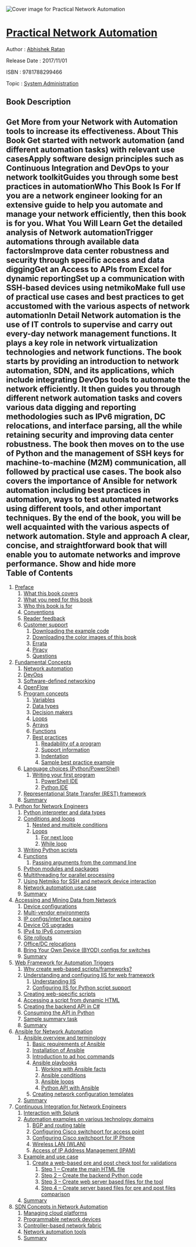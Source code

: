 ![Cover image for Practical Network Automation](https://imgdetail.ebookreading.net/cover/cover/system_admin/EB9781788299466.jpg)

[Practical Network Automation](https://ebookreading.net/view/book/Practical+Network+Automation-EB9781788299466_1.html "Practical Network Automation")
====================================================================================================================

Author : [Abhishek Ratan](https://ebookreading.net/search/author/Abhishek+Ratan)

Release Date : 2017/11/01

ISBN : 9781788299466

Topic : [System Administration](https://ebookreading.net/search/category/system-administration)

Book Description
-----------------

 Get More from your Network with Automation tools to increase its effectiveness.
About This Book
Get started with network automation (and different automation tasks) with relevant use casesApply software design principles such as Continuous Integration and DevOps to your network toolkitGuides you through some best practices in automationWho This Book Is For
If you are a network engineer looking for an extensive guide to help you automate and manage your network efficiently, then this book is for you.
What You Will Learn
Get the detailed analysis of Network automationTrigger automations through available data factorsImprove data center robustness and security through specific access and data diggingGet an Access to APIs from Excel for dynamic reportingSet up a communication with SSH-based devices using netmikoMake full use of practical use cases and best practices to get accustomed with the various aspects of network automationIn Detail
Network automation is the use of IT controls to supervise and carry out every-day network management functions. It plays a key role in network virtualization technologies and network functions.
The book starts by providing an introduction to network automation, SDN, and its applications, which include integrating DevOps tools to automate the network efficiently. It then guides you through different network automation tasks and covers various data digging and reporting methodologies such as IPv6 migration, DC relocations, and interface parsing, all the while retaining security and improving data center robustness. The book then moves on to the use of Python and the management of SSH keys for machine-to-machine (M2M) communication, all followed by practical use cases. The book also covers the importance of Ansible for network automation including best practices in automation, ways to test automated networks using different tools, and other important techniques.
By the end of the book, you will be well acquainted with the various aspects of network automation.
Style and approach
A clear, concise, and straightforward book that will enable you to automate networks and improve performance.
        Show and hide more                
Table of Contents
-----------------

1. [Preface](https://ebookreading.net/view/book/Practical+Network+Automation-EB9781788299466_12.html)
    1. [What this book covers](https://ebookreading.net/view/book/Practical+Network+Automation-EB9781788299466_13.html)
    1. [What you need for this book](https://ebookreading.net/view/book/Practical+Network+Automation-EB9781788299466_14.html)
    1. [Who this book is for](https://ebookreading.net/view/book/Practical+Network+Automation-EB9781788299466_15.html)
    1. [Conventions](https://ebookreading.net/view/book/Practical+Network+Automation-EB9781788299466_16.html)
    1. [Reader feedback](https://ebookreading.net/view/book/Practical+Network+Automation-EB9781788299466_17.html)
    1. [Customer support](https://ebookreading.net/view/book/Practical+Network+Automation-EB9781788299466_18.html)
        1. [Downloading the example code](https://ebookreading.net/view/book/Practical+Network+Automation-EB9781788299466_19.html)
        1. [Downloading the color images of this book](https://ebookreading.net/view/book/Practical+Network+Automation-EB9781788299466_20.html)
        1. [Errata](https://ebookreading.net/view/book/Practical+Network+Automation-EB9781788299466_21.html)
        1. [Piracy](https://ebookreading.net/view/book/Practical+Network+Automation-EB9781788299466_22.html)
        1. [Questions](https://ebookreading.net/view/book/Practical+Network+Automation-EB9781788299466_23.html)
1. [Fundamental Concepts](https://ebookreading.net/view/book/Practical+Network+Automation-EB9781788299466_24.html)
    1. [Network automation](https://ebookreading.net/view/book/Practical+Network+Automation-EB9781788299466_25.html)
    1. [DevOps](https://ebookreading.net/view/book/Practical+Network+Automation-EB9781788299466_26.html)
    1. [Software-defined networking](https://ebookreading.net/view/book/Practical+Network+Automation-EB9781788299466_27.html)
    1. [OpenFlow](https://ebookreading.net/view/book/Practical+Network+Automation-EB9781788299466_28.html)
    1. [Program concepts](https://ebookreading.net/view/book/Practical+Network+Automation-EB9781788299466_29.html)
        1. [Variables](https://ebookreading.net/view/book/Practical+Network+Automation-EB9781788299466_30.html)
        1. [Data types](https://ebookreading.net/view/book/Practical+Network+Automation-EB9781788299466_31.html)
        1. [Decision makers](https://ebookreading.net/view/book/Practical+Network+Automation-EB9781788299466_32.html)
        1. [Loops](https://ebookreading.net/view/book/Practical+Network+Automation-EB9781788299466_33.html)
        1. [Arrays](https://ebookreading.net/view/book/Practical+Network+Automation-EB9781788299466_34.html)
        1. [Functions](https://ebookreading.net/view/book/Practical+Network+Automation-EB9781788299466_35.html)
        1. [Best practices](https://ebookreading.net/view/book/Practical+Network+Automation-EB9781788299466_36.html)
            1. [Readability of a program](https://ebookreading.net/view/book/Practical+Network+Automation-EB9781788299466_37.html)
            1. [Support information](https://ebookreading.net/view/book/Practical+Network+Automation-EB9781788299466_38.html)
            1. [Indentation](https://ebookreading.net/view/book/Practical+Network+Automation-EB9781788299466_39.html)
            1. [Sample best practice example](https://ebookreading.net/view/book/Practical+Network+Automation-EB9781788299466_40.html)
    1. [Language choices (Python/PowerShell)](https://ebookreading.net/view/book/Practical+Network+Automation-EB9781788299466_41.html)
        1. [Writing your first program](https://ebookreading.net/view/book/Practical+Network+Automation-EB9781788299466_42.html)
            1. [PowerShell IDE](https://ebookreading.net/view/book/Practical+Network+Automation-EB9781788299466_43.html)
            1. [Python IDE](https://ebookreading.net/view/book/Practical+Network+Automation-EB9781788299466_44.html)
    1. [Representational State Transfer (REST) framework](https://ebookreading.net/view/book/Practical+Network+Automation-EB9781788299466_45.html)
    1. [Summary](https://ebookreading.net/view/book/Practical+Network+Automation-EB9781788299466_46.html)
1. [Python for Network Engineers](https://ebookreading.net/view/book/Practical+Network+Automation-EB9781788299466_47.html)
    1. [Python interpreter and data types](https://ebookreading.net/view/book/Practical+Network+Automation-EB9781788299466_48.html)
    1. [Conditions and loops](https://ebookreading.net/view/book/Practical+Network+Automation-EB9781788299466_49.html)
        1. [Nested and multiple conditions](https://ebookreading.net/view/book/Practical+Network+Automation-EB9781788299466_50.html)
        1. [Loops](https://ebookreading.net/view/book/Practical+Network+Automation-EB9781788299466_51.html)
            1. [For next loop](https://ebookreading.net/view/book/Practical+Network+Automation-EB9781788299466_52.html)
            1. [While loop](https://ebookreading.net/view/book/Practical+Network+Automation-EB9781788299466_53.html)
    1. [Writing Python scripts](https://ebookreading.net/view/book/Practical+Network+Automation-EB9781788299466_54.html)
    1. [Functions](https://ebookreading.net/view/book/Practical+Network+Automation-EB9781788299466_55.html)
        1. [Passing arguments from the command line](https://ebookreading.net/view/book/Practical+Network+Automation-EB9781788299466_56.html)
    1. [Python modules and packages](https://ebookreading.net/view/book/Practical+Network+Automation-EB9781788299466_57.html)
    1. [Multithreading for parallel processing](https://ebookreading.net/view/book/Practical+Network+Automation-EB9781788299466_58.html)
    1. [Using Netmiko for SSH and network device interaction](https://ebookreading.net/view/book/Practical+Network+Automation-EB9781788299466_59.html)
    1. [Network automation use case](https://ebookreading.net/view/book/Practical+Network+Automation-EB9781788299466_60.html)
    1. [Summary](https://ebookreading.net/view/book/Practical+Network+Automation-EB9781788299466_61.html)
1. [Accessing and Mining Data from Network](https://ebookreading.net/view/book/Practical+Network+Automation-EB9781788299466_62.html)
    1. [Device configurations](https://ebookreading.net/view/book/Practical+Network+Automation-EB9781788299466_63.html)
    1. [Multi-vendor environments](https://ebookreading.net/view/book/Practical+Network+Automation-EB9781788299466_64.html)
    1. [IP configs/interface parsing](https://ebookreading.net/view/book/Practical+Network+Automation-EB9781788299466_65.html)
    1. [Device OS upgrades](https://ebookreading.net/view/book/Practical+Network+Automation-EB9781788299466_66.html)
    1. [IPv4 to IPv6 conversion](https://ebookreading.net/view/book/Practical+Network+Automation-EB9781788299466_67.html)
    1. [Site rollouts](https://ebookreading.net/view/book/Practical+Network+Automation-EB9781788299466_68.html)
    1. [Office/DC relocations](https://ebookreading.net/view/book/Practical+Network+Automation-EB9781788299466_69.html)
    1. [Bring Your Own Device (BYOD) configs for switches](https://ebookreading.net/view/book/Practical+Network+Automation-EB9781788299466_70.html)
    1. [Summary](https://ebookreading.net/view/book/Practical+Network+Automation-EB9781788299466_71.html)
1. [Web Framework for Automation Triggers](https://ebookreading.net/view/book/Practical+Network+Automation-EB9781788299466_72.html)
    1. [Why create web-based scripts/frameworks?](https://ebookreading.net/view/book/Practical+Network+Automation-EB9781788299466_73.html)
    1. [Understanding and configuring IIS for web framework](https://ebookreading.net/view/book/Practical+Network+Automation-EB9781788299466_74.html)
        1. [Understanding IIS](https://ebookreading.net/view/book/Practical+Network+Automation-EB9781788299466_75.html)
        1. [Configuring IIS for Python script support](https://ebookreading.net/view/book/Practical+Network+Automation-EB9781788299466_76.html)
    1. [Creating web-specific scripts](https://ebookreading.net/view/book/Practical+Network+Automation-EB9781788299466_77.html)
    1. [Accessing a script from dynamic HTML](https://ebookreading.net/view/book/Practical+Network+Automation-EB9781788299466_78.html)
    1. [Creating the backend API in C#](https://ebookreading.net/view/book/Practical+Network+Automation-EB9781788299466_79.html)
    1. [Consuming the API in Python](https://ebookreading.net/view/book/Practical+Network+Automation-EB9781788299466_80.html)
    1. [Sample summary task](https://ebookreading.net/view/book/Practical+Network+Automation-EB9781788299466_81.html)
    1. [Summary](https://ebookreading.net/view/book/Practical+Network+Automation-EB9781788299466_82.html)
1. [Ansible for Network Automation](https://ebookreading.net/view/book/Practical+Network+Automation-EB9781788299466_83.html)
    1. [Ansible overview and terminology](https://ebookreading.net/view/book/Practical+Network+Automation-EB9781788299466_84.html)
        1. [Basic requirements of Ansible](https://ebookreading.net/view/book/Practical+Network+Automation-EB9781788299466_85.html)
        1. [Installation of Ansible](https://ebookreading.net/view/book/Practical+Network+Automation-EB9781788299466_86.html)
        1. [Introduction to ad hoc commands](https://ebookreading.net/view/book/Practical+Network+Automation-EB9781788299466_87.html)
        1. [Ansible playbooks](https://ebookreading.net/view/book/Practical+Network+Automation-EB9781788299466_88.html)
            1. [Working with Ansible facts](https://ebookreading.net/view/book/Practical+Network+Automation-EB9781788299466_89.html)
            1. [Ansible conditions](https://ebookreading.net/view/book/Practical+Network+Automation-EB9781788299466_90.html)
            1. [Ansible loops](https://ebookreading.net/view/book/Practical+Network+Automation-EB9781788299466_91.html)
            1. [Python API with Ansible](https://ebookreading.net/view/book/Practical+Network+Automation-EB9781788299466_92.html)
        1. [Creating network configuration templates](https://ebookreading.net/view/book/Practical+Network+Automation-EB9781788299466_93.html)
    1. [Summary](https://ebookreading.net/view/book/Practical+Network+Automation-EB9781788299466_94.html)
1. [Continuous Integration for Network Engineers](https://ebookreading.net/view/book/Practical+Network+Automation-EB9781788299466_95.html)
    1. [Interaction with Splunk](https://ebookreading.net/view/book/Practical+Network+Automation-EB9781788299466_96.html)
    1. [Automation examples on various technology domains](https://ebookreading.net/view/book/Practical+Network+Automation-EB9781788299466_97.html)
        1. [BGP and routing table](https://ebookreading.net/view/book/Practical+Network+Automation-EB9781788299466_98.html)
        1. [Configuring Cisco switchport for access point](https://ebookreading.net/view/book/Practical+Network+Automation-EB9781788299466_99.html)
        1. [Configuring Cisco switchport for IP Phone](https://ebookreading.net/view/book/Practical+Network+Automation-EB9781788299466_100.html)
        1. [Wireless LAN (WLAN)](https://ebookreading.net/view/book/Practical+Network+Automation-EB9781788299466_101.html)
        1. [Access of IP Address Management (IPAM)](https://ebookreading.net/view/book/Practical+Network+Automation-EB9781788299466_102.html)
    1. [Example and use case](https://ebookreading.net/view/book/Practical+Network+Automation-EB9781788299466_103.html)
        1. [Create a web-based pre and post check tool for validations](https://ebookreading.net/view/book/Practical+Network+Automation-EB9781788299466_104.html)
            1. [Step 1 – Create the main HTML file](https://ebookreading.net/view/book/Practical+Network+Automation-EB9781788299466_105.html)
            1. [Step 2 – Create the backend Python code](https://ebookreading.net/view/book/Practical+Network+Automation-EB9781788299466_106.html)
            1. [Step 3 – Create web server based files for the tool](https://ebookreading.net/view/book/Practical+Network+Automation-EB9781788299466_107.html)
            1. [Step 4 – Create server based files for pre and post files comparison](https://ebookreading.net/view/book/Practical+Network+Automation-EB9781788299466_108.html)
    1. [Summary](https://ebookreading.net/view/book/Practical+Network+Automation-EB9781788299466_109.html)
1. [SDN Concepts in Network Automation](https://ebookreading.net/view/book/Practical+Network+Automation-EB9781788299466_110.html)
    1. [Managing cloud platforms](https://ebookreading.net/view/book/Practical+Network+Automation-EB9781788299466_111.html)
    1. [Programmable network devices](https://ebookreading.net/view/book/Practical+Network+Automation-EB9781788299466_112.html)
    1. [Controller-based network fabric](https://ebookreading.net/view/book/Practical+Network+Automation-EB9781788299466_113.html)
    1. [Network automation tools](https://ebookreading.net/view/book/Practical+Network+Automation-EB9781788299466_114.html)
    1. [Summary](https://ebookreading.net/view/book/Practical+Network+Automation-EB9781788299466_115.html)
